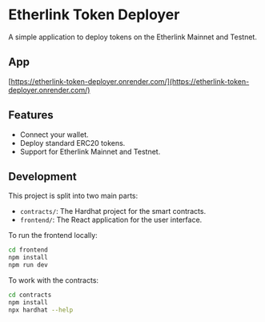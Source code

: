 # Etherlink Token Deployer

A simple application to deploy tokens on the Etherlink Mainnet and Testnet.

## App

[https://etherlink-token-deployer.onrender.com/](https://etherlink-token-deployer.onrender.com/)

## Features

- Connect your wallet.
- Deploy standard ERC20 tokens.
- Support for Etherlink Mainnet and Testnet.

## Development

This project is split into two main parts:

- `contracts/`: The Hardhat project for the smart contracts.
- `frontend/`: The React application for the user interface.

To run the frontend locally:

```bash
cd frontend
npm install
npm run dev
```

To work with the contracts:

```bash
cd contracts
npm install
npx hardhat --help
```
